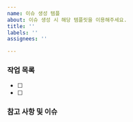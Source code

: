 ```yaml
---
name: 이슈 생성 템플
about: 이슈 생성 시 해당 템플릿을 이용해주세요.
title: ''
labels: ''
assignees: ''

---
```


### 작업 목록
- [ ] 
- [ ] 

### 참고 사항 및 이슈
